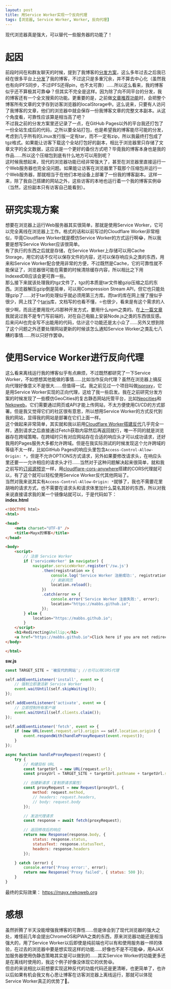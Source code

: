```yaml
---
layout: post
title: 用Service Worker实现一个反向代理
tags: [浏览器, Service Worker, Worker, 反向代理]
---
```


  现代浏览器真是强大，可以替代一些服务器的功能了！<!--more-->   

# 起因
  前段时间在和群友聊天的时候，提到了我博客的[分发方案](/2022/02/14/move.html)，这么多年过去之后我已经在很多平台上[分发](/proxylist.html)了我的博客，不过这只是多重冗余，并不算去中心化（虽然我也有向IPFS同步，不过IPFS还得pin，也不太可靠）……所以这么看来，我的博客似乎还不算极其可靠😂？但其实不完全是这样。因为除了向不同平台的分发，我的博客还有一个全文搜索的功能。更重要的是，之前做[文章推荐功能](/2024/10/01/suggest.html)时，会把整个博客所有文章的文字存到访客浏览器的localStorage中。这么说来，只要有人访问了我博客的文章，他们的浏览器中就会保存一份我博客文章的完整文本副本。从这个角度看，可靠性应该算是相当高了吧？   
  不过我之前的分发方案里还记录了一点，在GitHub Pages以外的平台我还打包了一份全站生成后的代码，之所以要全站打包，也是希望我的博客能尽可能的分发，考虑到几乎所有的Linux发行版一定有tar，而不一定有zip，所以我最终打包成了tgz格式。如果能让访客下载这个全站打包好的副本，相比于浏览器里只存储了文章文字的全文数据，这应该是一个更好的备份方式吧？毕竟我的博客本身也是我的作品……所以这个压缩包到底有什么地方可以用到呢？   
  这时候我想起来，现代的浏览器功能已经非常强大了，甚至在浏览器里直接运行一个Web服务器也完全没问题。如果能让访客在浏览器里下载那个压缩包并运行一个Web服务器，那就相当于在他们本地设备上部署了一份我的博客副本。这样一来，除了我自己搭建的网站之外，这些访客的本地也运行着一个我的博客实例😆（当然，这份副本只有访客自己能看到）。   

# 研究实现方案
  想要在浏览器上运行Web服务器其实很简单，那就是使用Service Worker，它可以完全离线在浏览器上工作。格式的话和以前写过的Cloudflare Worker非常相似，毕竟Cloudflare Worker就是模仿Service Worker的方式运行啊😂，所以我要是想写Service Worker应该很简单。   
  有了执行的东西之后就是存储，在Service Worker上存储可以用Cache Storage，用它的话不仅可以保存文件的内容，还可以保存响应头之类的东西，用来和Service Worker配合使用非常的方便，不过既然是Cache，它的可靠性就不能保证了，浏览器很可能在需要的时候清除缓存内容，所以相比之下用IndexedDB应该会更可靠一些。   
  那么接下来就该处理我的tgz文件了，tgz的本质是tar文件被gzip压缩之后的东西。浏览器解压gzip倒是简单，可以用Compression Stream API，但它也只能处理gzip了……对于tar的处理似乎就必须用第三方库。而tar的库在网上搜了搜似乎很少，网上找了个[tarjs](https://github.com/gera2ld/tarjs)库，文档写的也看不懂，⭐️也很少，看来是有这个需求的人很少啊，而且还要用现代JS那种开发方式，要用什么npm之类的。在[上一篇文章](/2025/07/24/screenshot.html)我就说过我不是专门写前端的，对在自己电脑上安装Node.js之类的东西很反感。后来问AI也完全写不出能用的代码，估计这个功能还是太小众了……另外又想到除了这个问题之外还要处理网站更新的时候该怎么通知Service Worker之类乱七八糟的事情……所以只好作罢😅。   

# 使用Service Worker进行反向代理
  这么看来离线运行我的博客似乎有点麻烦，不过既然都研究了一下Service Worker，不如想想其他能做的事情……比如当作反向代理？虽然在浏览器上搞反向代理好像意义不是很大……但值得一试。我之前见过一个项目叫做[jsproxy](https://github.com/EtherDream/jsproxy)，它是用Service Worker实现的正向代理，这给了我一些启发。我在之前研究分发方案的时候发现了一些模仿GeoCities的复古静态网站托管平台，比如[Neocities](https://neocities.org)和[Nekoweb](https://nekoweb.org)。它们需要通过网页或API才能上传网站，不太方便使用CI/CD的方式部署。但是我又觉得它们的社区很有意思，所以想用Service Worker的方式反代到我的网站，显得我的网站是部署在它们上面一样。   
  这个做起来非常简单，其实就和我以前用[Cloudflare Worker搭建反代](/2021/03/02/workers.html#%E9%A6%96%E5%85%88%E7%BB%99%E8%87%AA%E5%B7%B1%E6%90%AD%E4%B8%AA%E5%8F%8D%E4%BB%A3)几乎完全一样，遇到请求之后直接通过Fetch获取内容然后再返回就行，唯一不同的就是浏览器存在跨域策略，在跨域时只有对应网站存在合适的响应头才可以成功请求，还好我用的Pages服务大多都允许跨域。但是在我实际测试的时候发现这个允许跨域的等级不太一样，比如GitHub Pages的响应头里包含`Access-Control-Allow-Origin: *`，但是不允许OPTIONS方式请求，另外如果要修改请求头，在响应头里还要一一允许相应的请求头才行……当然对于这种问题解决起来很简单，就和我之前写的[订阅源预览](/2025/04/08/feed.html)一样，用[cloudflare-cors-anywhere](https://github.com/Zibri/cloudflare-cors-anywhere)搭建的CORS代理就可以，有了这个就可以轻松使用Service Worker反代其他网站了。   
  当然对我来说其实有`Access-Control-Allow-Origin: *`就够了，我也不需要花里胡哨的请求方式，也不需要在请求头和请求体里加什么莫名其妙的东西，所以对我来说直接请求我的某一个镜像站就可以，于是代码如下：   
  **index.html**
```html
<!DOCTYPE html>
<html>

<head>
    <meta charset="UTF-8" />
    <title>Mayx的博客</title>
</head>

<body>
    <script>
        // 注册 Service Worker
        if ('serviceWorker' in navigator) {
            navigator.serviceWorker.register('/sw.js')
                .then(registration => {
                    console.log('Service Worker 注册成功:', registration.scope);
                    // 刷新网页
                    location.reload();
                })
                .catch(error => {
                    console.error('Service Worker 注册失败:', error);
                    location="https://mabbs.github.io";
                });
        } else {
            location="https://mabbs.github.io";
        }
    </script>
    <h1>Redirecting&hellip;</h1>
    <a href="https://mabbs.github.io">Click here if you are not redirected.</a>
</body>

</html>
```
  **sw.js**
```javascript
const TARGET_SITE = '被反代的网站'; //也可以用CORS代理

self.addEventListener('install', event => {
    // 强制立即激活新 Service Worker
    event.waitUntil(self.skipWaiting());
});

self.addEventListener('activate', event => {
    // 立即控制所有客户端
    event.waitUntil(self.clients.claim());
});

self.addEventListener('fetch', event => {
    if (new URL(event.request.url).origin == self.location.origin) {
        event.respondWith(handleProxyRequest(event.request));
    }
});

async function handleProxyRequest(request) {
    try {
        // 构建目标 URL
        const targetUrl = new URL(request.url);
        const proxyUrl = TARGET_SITE + targetUrl.pathname + targetUrl.search;

        // 创建新请求（复制原请求属性）
        const proxyRequest = new Request(proxyUrl, {
            method: request.method,
            // headers: request.headers,
            // body: request.body
        });

        // 发送代理请求
        const response = await fetch(proxyRequest);

        // 返回修改后的响应
        return new Response(response.body, {
            status: response.status,
            statusText: response.statusText,
            headers: response.headers
        });

    } catch (error) {
        console.error('Proxy error:', error);
        return new Response('Proxy failed', { status: 500 });
    }
}
```
  最终的实际效果： <https://mayx.nekoweb.org>

# 感想
  虽然折腾了半天没能增强我博客的可靠性……但是体会到了现代浏览器的强大之处，难怪前几年会提出ChromeOS和PWA之类的东西，原来浏览器功能还是相当强大的，用了Service Worker以后即使是纯前端也可以有和使用服务器一样的体验，在过去的浏览器中要是想实现这样的功能……好像也不是不可能😂，用AJAX加服务器使用伪静态策略其实是可以做到的……其实Service Worker的功能更多还是在离线时使用的，我这个例子好像没体现它的优势😆。   
  但总的来说相比以前想要实现这种反代的功能代码还是更清晰，也更简单了，也许以后如果有机会我又有心思让博客在访客浏览器上离线运行，那就可以体现Service Worker真正的优势了🤣。   